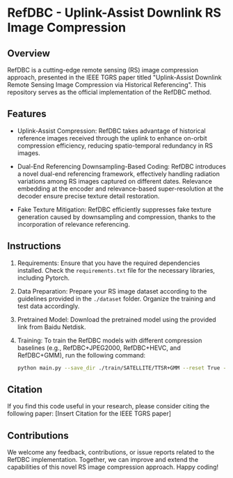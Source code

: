 # RefDBC - Uplink-Assist Downlink RS Image Compression

## Overview

RefDBC is a cutting-edge remote sensing (RS) image compression approach, presented in the IEEE TGRS paper titled "Uplink-Assist Downlink Remote Sensing Image Compression via Historical Referencing". This repository serves as the official implementation of the RefDBC method.

## Features

- Uplink-Assist Compression: RefDBC takes advantage of historical reference images received through the uplink to enhance on-orbit compression efficiency, reducing spatio-temporal redundancy in RS images.

- Dual-End Referencing Downsampling-Based Coding: RefDBC introduces a novel dual-end referencing framework, effectively handling radiation variations among RS images captured on different dates. Relevance embedding at the encoder and relevance-based super-resolution at the decoder ensure precise texture detail restoration.

- Fake Texture Mitigation: RefDBC efficiently suppresses fake texture generation caused by downsampling and compression, thanks to the incorporation of relevance referencing.

## Instructions

1. Requirements: Ensure that you have the required dependencies installed. Check the `requirements.txt` file for the necessary libraries, including Pytorch.

2. Data Preparation: Prepare your RS image dataset according to the guidelines provided in the `./dataset` folder. Organize the training and test data accordingly.

3. Pretrained Model: Download the pretrained model using the provided link from Baidu Netdisk.

4. Training: To train the RefDBC models with different compression baselines (e.g., RefDBC+JPEG2000, RefDBC+HEVC, and RefDBC+GMM), run the following command:
   ```bash
   python main.py --save_dir ./train/SATELLITE/TTSR+GMM --reset True --log_file_name train.log --num_gpu 1 --num_workers 0 --dataset SATELLITE --dataset_dir G:/WHW/RS_compress/satellite --n_feats 64 --lr_rate 1e-4 --lr_rate_dis 1e-4 --lr_rate_lte 1e-5 --rec_w 1 --per_w 1e-2 --tpl_w 1e-2 --adv_w 1e-3 --batch_size 2 --num_init_epochs 10 --num_epochs 200 --print_every 600 --save_every 10 --train_crop_size 32

## Citation

If you find this code useful in your research, please consider citing the following paper:
[Insert Citation for the IEEE TGRS paper]

## Contributions

We welcome any feedback, contributions, or issue reports related to the RefDBC implementation. Together, we can improve and extend the capabilities of this novel RS image compression approach. Happy coding!
